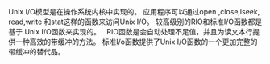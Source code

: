 Unix I/O模型是在操作系统内核中实现的。 应用程序可以通过open ,close,lseek, read,write 和stat这样的函数来访问Unix I/O。 较高级别的RIO和标准I/O函数都是基于 Unix I/O函数来实现的。   RIO函数是会自动处理不足值，并且为读文本行提供一种高效的带缓冲的方法。 标准I/o函数提供了Unix I/O函数的一个更加完整的带缓冲的替代品。
